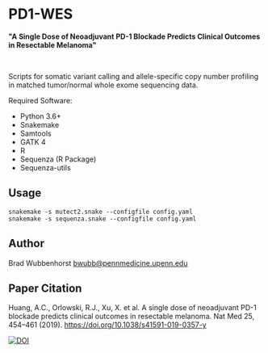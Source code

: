 # PD1-WES
**"A Single Dose of Neoadjuvant PD-1 Blockade Predicts Clinical Outcomes in Resectable Melanoma"**

<br>

Scripts for somatic variant calling and allele-specific copy number profiling in matched tumor/normal whole exome sequencing data.

Required Software:

 * Python 3.6+
 * Snakemake
 * Samtools
 * GATK 4
 * R
 * Sequenza (R Package)
 * Sequenza-utils

## Usage
```
snakemake -s mutect2.snake --configfile config.yaml
snakemake -s sequenza.snake --configfile config.yaml
```

## Author
Brad Wubbenhorst
<bwubb@pennmedicine.upenn.edu>

## Paper Citation
Huang, A.C., Orlowski, R.J., Xu, X. et al. A single dose of neoadjuvant PD-1 blockade predicts clinical outcomes in resectable melanoma. Nat Med 25, 454–461 (2019). https://doi.org/10.1038/s41591-019-0357-y

[![DOI](https://zenodo.org/badge/162582612.svg)](https://zenodo.org/badge/latestdoi/162582612)
